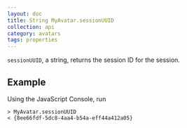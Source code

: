 ```yaml
---
layout: doc
title: String MyAvatar.sessionUUID
collection: api
category: avatars
tags: properties
---
```


`sessionUUID`, a string, returns the session ID for the session. 

## Example

Using the JavaScript Console, run 

```
> MyAvatar.sessionUUID
< {8ee66fdf-5dc8-4aa4-b54a-eff44a412a05}
```